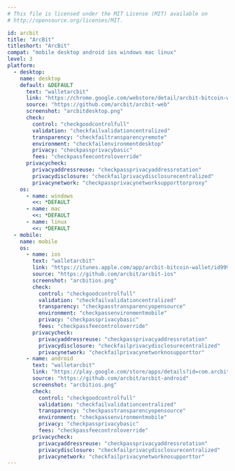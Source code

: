 ```yaml
---
# This file is licensed under the MIT License (MIT) available on
# http://opensource.org/licenses/MIT.

id: arcbit
title: "ArcBit"
titleshort: "ArcBit"
compat: "mobile desktop android ios windows mac linux"
level: 3
platform:
  - desktop:
    name: desktop
    default: &DEFAULT
      text: "walletarcbit"
      link: "https://chrome.google.com/webstore/detail/arcbit-bitcoin-wallet/dkceiphcnbfahjbomhpdgjmphnpgogfk"
      source: "https://github.com/arcbit/arcbit-web"
      screenshot: "arcbitdesktop.png"
      check:
        control: "checkgoodcontrolfull"
        validation: "checkfailvalidationcentralized"
        transparency: "checkfailtransparencyremote"
        environment: "checkfailenvironmentdesktop"
        privacy: "checkpassprivacybasic"
        fees: "checkpassfeecontroloverride"
      privacycheck:
        privacyaddressreuse: "checkpassprivacyaddressrotation"
        privacydisclosure: "checkfailprivacydisclosurecentralized"
        privacynetwork: "checkpassprivacynetworksupporttorproxy"
    os:
      - name: windows
        <<: *DEFAULT
      - name: mac
        <<: *DEFAULT
      - name: linux
        <<: *DEFAULT
  - mobile:
    name: mobile
    os:
      - name: ios
        text: "walletarcbit"
        link: "https://itunes.apple.com/app/arcbit-bitcoin-wallet/id999487888"
        source: "https://github.com/arcbit/arcbit-ios"
        screenshot: "arcbitios.png"
        check:
          control: "checkgoodcontrolfull"
          validation: "checkfailvalidationcentralized"
          transparency: "checkpasstransparencyopensource"
          environment: "checkpassenvironmentmobile"
          privacy: "checkpassprivacybasic"
          fees: "checkpassfeecontroloverride"
        privacycheck:
          privacyaddressreuse: "checkpassprivacyaddressrotation"
          privacydisclosure: "checkfailprivacydisclosurecentralized"
          privacynetwork: "checkfailprivacynetworknosupporttor"
      - name: android
        text: "walletarcbit"
        link: "https://play.google.com/store/apps/details?id=com.arcbit.arcbit"
        source: "https://github.com/arcbit/arcbit-android"
        screenshot: "arcbitios.png"
        check:
          control: "checkgoodcontrolfull"
          validation: "checkfailvalidationcentralized"
          transparency: "checkpasstransparencyopensource"
          environment: "checkpassenvironmentmobile"
          privacy: "checkpassprivacybasic"
          fees: "checkpassfeecontroloverride"
        privacycheck:
          privacyaddressreuse: "checkpassprivacyaddressrotation"
          privacydisclosure: "checkfailprivacydisclosurecentralized"
          privacynetwork: "checkfailprivacynetworknosupporttor"
---
```

